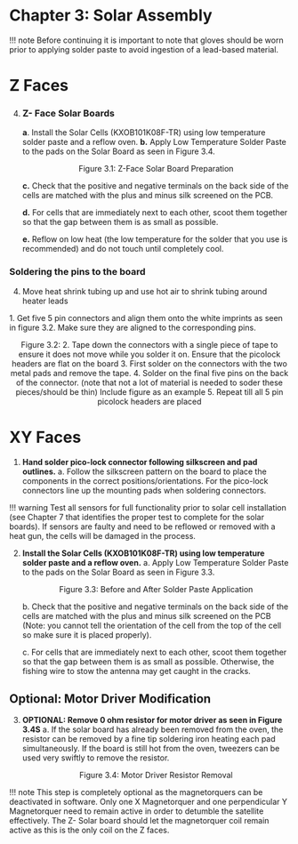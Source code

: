 # Chapter 3: Solar Assembly

!!! note
    Before continuing it is important to note that gloves should be worn prior to applying solder paste to avoid ingestion of a lead-based material.


# Z Faces

4. ### **Z- Face Solar Boards**

   **a**. Install the Solar Cells (KXOB101K08F-TR) using low temperature solder paste and a reflow oven.
   **b.** Apply Low Temperature Solder Paste to the pads on the Solar Board as seen in Figure 3.4.
   <p align="center">Figure 3.1: Z-Face Solar Board Preparation</p>

   **c.** Check that the positive and negative terminals on the back side of the cells are matched with the plus and minus silk screened on the PCB.
   
   **d.** For cells that are immediately next to each other, scoot them together so that the gap between them is as small as possible.

   **e.** Reflow on low heat (the low temperature for the solder that you use is recommended) and do not touch until completely cool.


 ### **Soldering the pins to the board**
4.  Move heat shrink tubing up and use hot air to shrink tubing around heater leads
</div>

<div class="result" markdown>
1. Get five 5 pin connectors and align them onto the white imprints as seen in figure 3.2. Make sure they are aligned to the corresponding pins.
<p align="center">Figure 3.2: 
2. Tape down the connectors with a single piece of tape to ensure it does not move while you solder it on. Ensure that the picolock headers are flat on the board 
3. First solder on the connectors with the two metal pads and remove the tape.
4. Solder on the final five pins on the back of the connector. 
(note that not a lot of material is needed to soder these pieces/should be thin)
Include figure as an example 
5. Repeat till all 5 pin picolock headers are placed 
</div>

# XY Faces 
1. **Hand solder pico-lock connector following silkscreen and pad outlines.**
   a. Follow the silkscreen pattern on the board to place the components in the correct positions/orientations. For the pico-lock connectors line up the mounting pads when soldering connectors.

!!! warning
      Test all sensors for full functionality prior to solar cell installation (see Chapter 7 that identifies the proper test to complete for the solar boards). If sensors are faulty and need to be reflowed or removed with a heat gun, the cells will be damaged in the process.

2. **Install the Solar Cells (KXOB101K08F-TR) using low temperature solder paste and a reflow oven.**
   a. Apply Low Temperature Solder Paste to the pads on the Solar Board as seen in Figure 3.3.
   <p align="center">Figure 3.3: Before and After Solder Paste Application</p>
   b. Check that the positive and negative terminals on the back side of the cells are matched with the plus and minus silk screened on the PCB (Note: you cannot tell the orientation of the cell from the top of the cell so make sure it is placed properly).
   
   c. For cells that are immediately next to each other, scoot them together so that the gap between them is as small as possible. Otherwise, the fishing wire to stow the antenna may get caught in the cracks.

## Optional: Motor Driver Modification
3. **OPTIONAL: Remove 0 ohm resistor for motor driver as seen in Figure 3.4S**
   a. If the solar board has already been removed from the oven, the resistor can be removed by a fine tip soldering iron heating each pad simultaneously. If the board is still hot from the oven, tweezers can be used very swiftly to remove the resistor.
   <p align="center">Figure 3.4: Motor Driver Resistor Removal</p>

!!! note
      This step is completely optional as the magnetorquers can be deactivated in software. Only one X Magnetorquer and one perpendicular Y Magnetorquer need to remain active in order to detumble the satellite effectively. The Z- Solar board should let the magnetorquer coil remain active as this is the only coil on the Z faces.














  